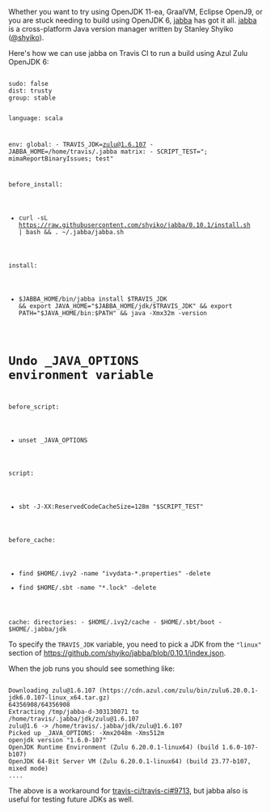   [jabba]: https://github.com/shyiko/jabba

Whether you want to try using OpenJDK 11-ea, GraalVM, Eclipse OpenJ9, or you are stuck needing to build using OpenJDK 6, [jabba][jabba] has got it all. [jabba][jabba] is a cross-platform Java version manager written by Stanley Shyiko ([@shyiko](https://twitter.com/shyiko)).

Here's how we can use jabba on Travis CI to run a build using Azul Zulu OpenJDK 6:

<code>
sudo: false
dist: trusty
group: stable

language: scala

env:
  global:
    - TRAVIS_JDK=zulu@1.6.107
    - JABBA_HOME=/home/travis/.jabba
  matrix:
    - SCRIPT_TEST="; mimaReportBinaryIssues; test"

before_install:
  - curl -sL https://raw.githubusercontent.com/shyiko/jabba/0.10.1/install.sh | bash && . ~/.jabba/jabba.sh

install:
  - $JABBA_HOME/bin/jabba install $TRAVIS_JDK && export JAVA_HOME="$JABBA_HOME/jdk/$TRAVIS_JDK" && export PATH="$JAVA_HOME/bin:$PATH" && java -Xmx32m -version

# Undo _JAVA_OPTIONS environment variable
before_script:
  - unset _JAVA_OPTIONS

script:
  - sbt -J-XX:ReservedCodeCacheSize=128m "$SCRIPT_TEST"

before_cache:
  - find $HOME/.ivy2 -name "ivydata-*.properties" -delete
  - find $HOME/.sbt  -name "*.lock"               -delete

cache:
  directories:
    - $HOME/.ivy2/cache
    - $HOME/.sbt/boot
    - $HOME/.jabba/jdk
</code>

To specify the `TRAVIS_JDK` variable, you need to pick a JDK from the `"linux"` section of <https://github.com/shyiko/jabba/blob/0.10.1/index.json>.

When the job runs you should see something like:

<code>
Downloading zulu@1.6.107 (https://cdn.azul.com/zulu/bin/zulu6.20.0.1-jdk6.0.107-linux_x64.tar.gz)
64356908/64356908
Extracting /tmp/jabba-d-303130071 to /home/travis/.jabba/jdk/zulu@1.6.107
zulu@1.6 -> /home/travis/.jabba/jdk/zulu@1.6.107
Picked up _JAVA_OPTIONS: -Xmx2048m -Xms512m
openjdk version "1.6.0-107"
OpenJDK Runtime Environment (Zulu 6.20.0.1-linux64) (build 1.6.0-107-b107)
OpenJDK 64-Bit Server VM (Zulu 6.20.0.1-linux64) (build 23.77-b107, mixed mode)
....
</code>

The above is a workaround for [travis-ci/travis-ci#9713](https://github.com/travis-ci/travis-ci/issues/9713), but jabba also is useful for testing future JDKs as well.

